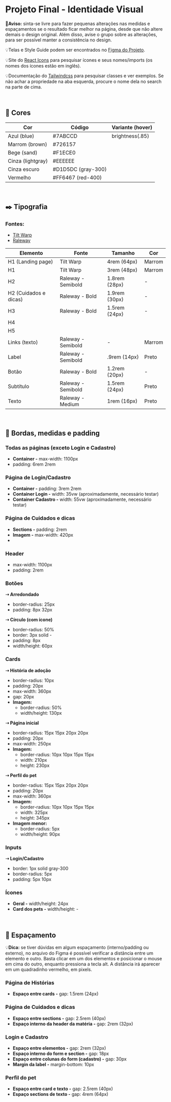 # Projeto Final - Identidade Visual
🔶**Aviso:** sinta-se livre para fazer pequenas alterações nas medidas e espaçamentos se o resultado ficar melhor na página, desde que não altere demais o design original. Além disso, avise o grupo sobre as alterações, para ser possível manter a consistência no design.


💡Telas e Style Guide podem ser encontrados no [Figma do Projeto](https://www.figma.com/design/fYLYoC2BEAbZPjH57wbrDt/Projeto-Final?node-id=0-1&t=3YcQFc7vRJmnprGP-1).

💡Site do [React Icons](https://react-icons.github.io/react-icons/) para pesquisar ícones e seus nomes/imports (os nomes dos ícones estão em inglês).

💡Documentação do [Tailwindcss](https://tailwindcss.com/docs/installation/using-vite) para pesquisar classes e ver exemplos. Se não achar a propriedade na aba esquerda, procure o nome dela no search na parte de cima.

<br>

## 🎨 Cores

|Cor               |Código            |Variante (hover) |
|------------------|------------------|------------------------|
|Azul (blue)       |#7ABCCD           |brightness(.85)         |
|Marrom (brown)    |#726157           |                        |
|Bege (sand)       |#F1ECE0           |                        |
|Cinza (lightgray) |#EEEEEE           |                        |
|Cinza escuro      |#D1D5DC (gray-300)|                        |
|Vermelho          |#FF6467 (red-400) |                        |



<br>

## ✒️ Tipografia
### Fontes:
- [Tilt Warp](https://fonts.google.com/specimen/Tilt+Warp?query=tilt)
- [Raleway](https://fonts.google.com/specimen/Raleway?query=rale)

|Elemento              |Fonte              |Tamanho       |Cor       |
|----------------------|-------------------|--------------|----------|
|H1 (Landing page)     |Tilt Warp          |4rem (64px)   |Marrom    |
|H1                    |Tilt Warp          |3rem (48px)   |Marrom    |
|H2                    |Raleway - Semibold |1.8rem (28px) |-         |
|H2 (Cuidados e dicas) |Raleway - Bold     |1.9rem (30px) |-         |
|H3                    |Raleway - Bold     |1.5rem (24px) |-         |
|H4                    |                   |              |          |
|H5                    |                   |              |          |
|Links (texto)         |Raleway - Semibold |-             |Marrom    |
|Label                 |Raleway - Semibold |.9rem (14px)  |Preto     |
|Botão                 |Raleway - Bold     |1.2rem (20px) |-         |
|Subtítulo             |Raleway - Semibold |1.5rem (24px) |Preto     |
|Texto                 |Raleway - Medium   |1rem (16px)   |Preto     |

<br>

## 🔲 Bordas, medidas e padding
### Todas as páginas (exceto Login e Cadastro)
- **Container -** max-width: 1100px
- padding: 6rem 2rem

### Página de Login/Cadastro
- **Container -** padding: 3rem 2rem
- **Container Login -** width: 35vw (aproximadamente, necessário testar)
- **Container Cadastro -** width: 55vw (aproximadamente, necessário testar)

### Página de Cuidados e dicas
- **Sections -** padding: 2rem
- **Imagem -** max-width: 420px
- 

### Header
- max-width: 1100px
- padding: 2rem

### Botões
**➝ Arredondado**
- border-radius: 25px
- padding: 8px 32px

**➝ Círculo (com ícone)**
- border-radius: 50%
- border: 3px solid -
- padding: 8px
- width/height: 60px

### Cards
**➝ História de adoção**
- border-radius: 10px
- padding: 20px
- max-width: 360px
- gap: 20px
- **Imagem:**
	- border-radius: 50%  
	- width/height: 130px

 **➝ Página inicial**
- border-radius: 15px 15px 20px 20px
- padding: 20px
- max-width: 250px
- **Imagem:**
	- border-radius: 10px 10px 15px 15px  
	- width: 210px
   	- height: 230px

**➝ Perfil do pet**
- border-radius: 15px 15px 20px 20px
- padding: 20px
- max-width: 360px
- **Imagem:**
	- border-radius: 10px 10px 15px 15px  
	- width: 325px
 	- height: 345px
- **Imagem menor:**
    - border-radius: 5px
    - width/height: 90px

### Inputs
**➝ Login/Cadastro**
- border: 1px solid gray-300
- border-radius: 5px
- padding: 5px 10px

### Ícones
- **Geral -** width/height: 24px
- **Card dos pets -** width/height: -

<br>

## 📐 Espaçamento
💡**Dica:** se tiver dúvidas em algum espaçamento (interno/padding ou externo), no arquivo do Figma é possível verificar a distância entre um elemento e outro. Basta clicar em um dos elementos e posicionar o mouse em cima do outro, enquanto pressiona a tecla alt. A distância irá aparecer em um quadradinho vermelho, em pixels.

### Página de Histórias
- **Espaço entre cards -** gap: 1.5rem (24px)

### Página de Cuidados e dicas
- **Espaço entre sections -** gap: 2.5rem (40px)
- **Espaço interno da header da matéria -** gap: 2rem (32px)

### Login e Cadastro
- **Espaço entre elementos -** gap: 2rem (32px)
- **Espaço interno do form e section -** gap: 18px
- **Espaço entre colunas do form (cadastro) -** gap: 30px
- **Margin da label -** margin-bottom: 10px

### Perfil do pet
- **Espaço entre card e texto -** gap: 2.5rem (40px)
- **Espaço sections de texto -** gap: 4rem (64px)

